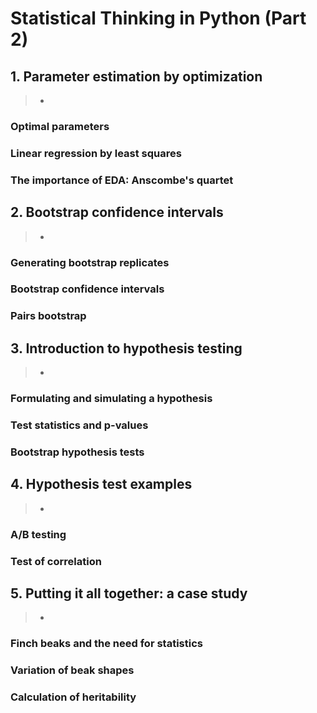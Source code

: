 # Statistical Thinking in Python (Part 2)

## 1. Parameter estimation by optimization
> *

### Optimal parameters

### Linear regression by least squares

### The importance of EDA: Anscombe's quartet

## 2. Bootstrap confidence intervals
> *

### Generating bootstrap replicates

### Bootstrap confidence intervals

### Pairs bootstrap

## 3. Introduction to hypothesis testing
> *

### Formulating and simulating a hypothesis

### Test statistics and p-values

### Bootstrap hypothesis tests

## 4. Hypothesis test examples
> *

### A/B testing

### Test of correlation

## 5. Putting it all together: a case study
> *

### Finch beaks and the need for statistics

### Variation of beak shapes

### Calculation of heritability
